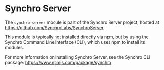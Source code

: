 # Synchro Server

The `synchro-server` module is part of the Synchro Server project, hosted at https://github.com/SynchroLabs/SynchroServer

This module is typically not installed directly via npm, but by using the Synchro Command Line Interface (CLI), which uses npm to install its modules.

For more information on installing Synchro Server, see the Synchro CLI package: https://www.npmjs.com/package/synchro
